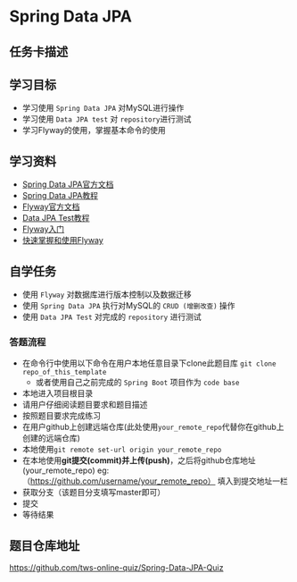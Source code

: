 # Spring Data JPA

## 任务卡描述

## 学习目标
- 学习使用 `Spring Data JPA` 对MySQL进行操作
- 学习使用 `Data JPA test` 对 `repository`进行测试
- 学习Flyway的使用，掌握基本命令的使用

## 学习资料
- [Spring Data JPA官方文档](https://projects.spring.io/spring-data-jpa/)
- [Spring Data JPA教程](https://docs.spring.io/spring-data/jpa/docs/current/reference/html/)
- [Flyway官方文档](https://flywaydb.org/)
- [Data JPA Test教程](http://www.baeldung.com/spring-boot-testing)
- [Flyway入门](https://flywaydb.org/getstarted/)
- [快速掌握和使用Flyway](https://blog.waterstrong.me/flyway-in-practice/)

## 自学任务
- 使用 `Flyway` 对数据库进行版本控制以及数据迁移
- 使用 `Spring Data JPA` 执行对MySQL的 `CRUD (增删改查)` 操作
- 使用 `Data JPA Test` 对完成的 `repository` 进行测试

### 答题流程
- 在命令行中使用以下命令在用户本地任意目录下clone此题目库 `git clone repo_of_this_template`
  - 或者使用自己之前完成的 `Spring Boot` 项目作为 `code base` 
- 本地进入项目根目录
- 请用户仔细阅读题目要求和题目描述
- 按照题目要求完成练习
- 在用户github上创建远端仓库(此处使用`your_remote_repo`代替你在github上创建的远端仓库)
- 本地使用`git remote set-url origin your_remote_repo`
- 在本地使用**git提交(commit)**并**上传(push)**，之后将github仓库地址(your_remote_repo) eg:（https://github.com/username/your_remote_repo） 填入到提交地址一栏 
- 获取分支（该题目分支填写master即可）
- 提交
- 等待结果

## 题目仓库地址
https://github.com/tws-online-quiz/Spring-Data-JPA-Quiz










